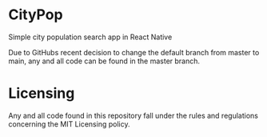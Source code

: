 # CityPop
Simple city population search app in React Native

Due to GitHubs recent decision to change the default branch from master to main, any and all code can be found in the master branch.

# Licensing

Any and all code found in this repository fall under the rules and regulations concerning the MIT Licensing policy.
